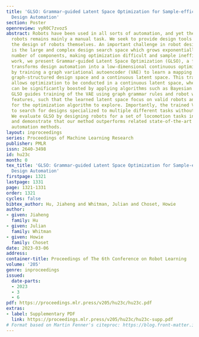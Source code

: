 ```yaml
---
title: 'GLSO: Grammar-guided Latent Space Optimization for Sample-efficient Robot
  Design Automation'
section: Poster
openreview: vyR0C7zvozS
abstract: Robots have been used in all sorts of automation, and yet the design of
  robots remains mainly a manual task. We seek to provide design tools to automate
  the design of robots themselves. An important challenge in robot design automation
  is the large and complex design search space which grows exponentially with the
  number of components, making optimization difficult and sample inefficient. In this
  work, we present Grammar-guided Latent Space Optimization (GLSO), a framework that
  transforms design automation into a low-dimensional continuous optimization problem
  by training a graph variational autoencoder (VAE) to learn a mapping between the
  graph-structured design space and a continuous latent space. This transformation
  allows optimization to be conducted in a continuous latent space, where sample efficiency
  can be significantly boosted by applying algorithms such as Bayesian Optimization.
  GLSO guides training of the VAE using graph grammar rules and robot world space
  features, such that the learned latent space focus on valid robots and is easier
  for the optimization algorithm to explore. Importantly, the trained VAE can be reused
  to search for designs specialized to multiple different tasks without retraining.
  We evaluate GLSO by designing robots for a set of locomotion tasks in simulation,
  and demonstrate that our method outperforms related state-of-the-art robot design
  automation methods.
layout: inproceedings
series: Proceedings of Machine Learning Research
publisher: PMLR
issn: 2640-3498
id: hu23c
month: 0
tex_title: 'GLSO: Grammar-guided Latent Space Optimization for Sample-efficient Robot
  Design Automation'
firstpage: 1321
lastpage: 1331
page: 1321-1331
order: 1321
cycles: false
bibtex_author: Hu, Jiaheng and Whitman, Julian and Choset, Howie
author:
- given: Jiaheng
  family: Hu
- given: Julian
  family: Whitman
- given: Howie
  family: Choset
date: 2023-03-06
address:
container-title: Proceedings of The 6th Conference on Robot Learning
volume: '205'
genre: inproceedings
issued:
  date-parts:
  - 2023
  - 3
  - 6
pdf: https://proceedings.mlr.press/v205/hu23c/hu23c.pdf
extras:
- label: Supplementary PDF
  link: https://proceedings.mlr.press/v205/hu23c/hu23c-supp.pdf
# Format based on Martin Fenner's citeproc: https://blog.front-matter.io/posts/citeproc-yaml-for-bibliographies/
---
```

